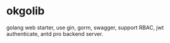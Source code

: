# okgolib
golang web starter, use gin, gorm, swagger, support RBAC, jwt authenticate, antd pro backend server.
